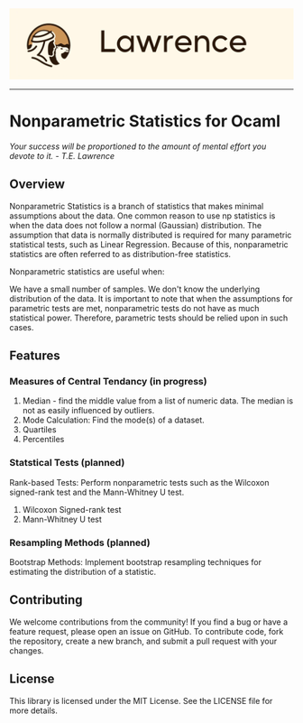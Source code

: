 <picture align="left">
  <source media="(prefers-color-scheme: dark)" srcset="https://github.com/ggsmith842/lawrence/blob/main/static/Lawrence Banner.png">
  <img alt="Lawrence Logo" src="https://github.com/ggsmith842/lawrence/blob/main/static/Lawrence Banner.png">
</picture>

----
# Nonparametric Statistics for Ocaml
*Your success will be proportioned to the amount of mental effort you devote to it. - T.E. Lawrence*

## Overview
Nonparametric Statistics is a branch of statistics that makes minimal assumptions about the data. One common reason to use np statistics is when the data does not follow a normal (Gaussian) distribution. The assumption that data is normally distributed is required for many parametric statistical tests, such as Linear Regression. Because of this, nonparametric statistics are often referred to as distribution-free statistics.

Nonparametric statistics are useful when:

We have a small number of samples.
We don't know the underlying distribution of the data.
It is important to note that when the assumptions for parametric tests are met, nonparametric tests do not have as much statistical power. Therefore, parametric tests should be relied upon in such cases.

## Features

### Measures of Central Tendancy (in progress)
1. Median - find the middle value from a list of numeric data. The median is not as easily influenced by outliers.
2. Mode Calculation: Find the mode(s) of a dataset.
3. Quartiles
4. Percentiles

### Statstical Tests (planned)
Rank-based Tests: Perform nonparametric tests such as the Wilcoxon signed-rank test and the Mann-Whitney U test.
1. Wilcoxon Signed-rank test
2. Mann-Whitney U test

### Resampling Methods (planned)
Bootstrap Methods: Implement bootstrap resampling techniques for estimating the distribution of a statistic.

###

## Contributing
We welcome contributions from the community! If you find a bug or have a feature request, please open an issue on GitHub. To contribute code, fork the repository, create a new branch, and submit a pull request with your changes.

## License
This library is licensed under the MIT License. See the LICENSE file for more details.
